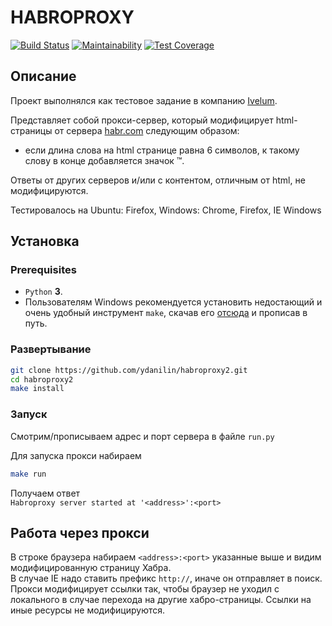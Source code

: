 # HABROPROXY

[![Build Status](https://travis-ci.com/ydanilin/habroproxy2.svg?branch=master)](https://travis-ci.com/ydanilin/habroproxy2)
[![Maintainability](https://api.codeclimate.com/v1/badges/58160aab1f244142509b/maintainability)](https://codeclimate.com/github/ydanilin/habroproxy2/maintainability)
[![Test Coverage](https://api.codeclimate.com/v1/badges/58160aab1f244142509b/test_coverage)](https://codeclimate.com/github/ydanilin/habroproxy2/test_coverage)

## Описание

Проект выполнялся как тестовое задание в компанию [Ivelum](https://ivelum.com/).

Представляет собой прокси-сервер, который модифицирует html-страницы от сервера [habr.com](https://habr.com/) следующим образом:

* если длина слова на html странице равна 6 символов, к такому слову в конце добавляется значок ™.

Ответы от других серверов и/или с контентом, отличным от html, не модифицируются.

Тестировалось на Ubuntu: Firefox, Windows: Chrome, Firefox, IE Windows

## Установка

### Prerequisites

* `Python` **3**.
* Пользователям Windows рекомендуется установить недостающий и очень удобный инструмент `make`, скачав его [отсюда](https://vorboss.dl.sourceforge.net/project/gnuwin32/make/3.81/make-3.81.exe) и прописав в путь.

### Развертывание

```bash
git clone https://github.com/ydanilin/habroproxy2.git
cd habroproxy2
make install
```

### Запуск

Смотрим/прописываем адрес и порт сервера в файле `run.py`

Для запуска прокси набираем

```bash
make run
```

Получаем ответ  
`Habroproxy server started at '<address>':<port>`

## Работа через прокси

В строке браузера набираем `<address>:<port>` указанные выше и видим модифицированную страницу Хабра.  
В случае IE надо ставить префикс `http://`, иначе он отправляет в поиск.
Прокси модифицирует ссылки так, чтобы браузер не уходил с локального в случае перехода на другие хабро-страницы.
Ссылки на иные ресурсы не модифицируются.
